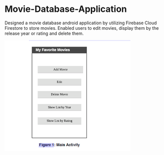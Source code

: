 # Movie-Database-Application
Designed a movie database android application by utilizing Firebase Cloud Firestore to store movies. 
Enabled users to edit movies, display them by the release year or rating and delete them.

![](CaptureM.PNG)
